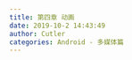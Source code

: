 ```yaml
---
title: 第四章 动画
date: 2019-10-2 14:43:49
author: Cutler
categories: Android - 多媒体篇
---
```


<br><br>